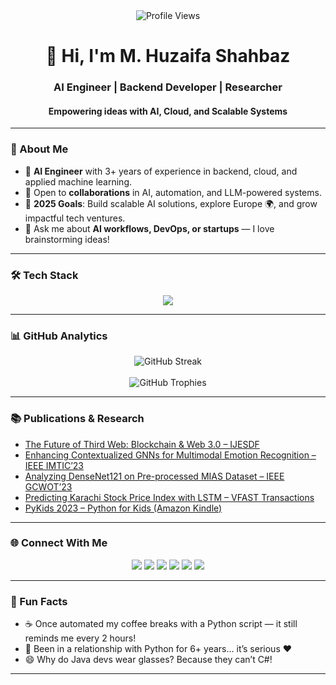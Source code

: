 <div align="center">
  <img src="https://komarev.com/ghpvc/?username=mhuzaifadev&style=for-the-badge&color=blue" alt="Profile Views"/>
  <h1>👋 Hi, I'm <b>M. Huzaifa Shahbaz</b></h1>
  <h3>AI Engineer | Backend Developer | Researcher</h3>
  <h4>Empowering ideas with AI, Cloud, and Scalable Systems</h4>
</div>

---

### 🚀 About Me
- 🔭 **AI Engineer** with 3+ years of experience in backend, cloud, and applied machine learning.  
- 🤝 Open to **collaborations** in AI, automation, and LLM-powered systems.  
- 🎯 **2025 Goals**: Build scalable AI solutions, explore Europe 🌍, and grow impactful tech ventures.  
- 💬 Ask me about **AI workflows, DevOps, or startups** — I love brainstorming ideas!  

---

### 🛠️ Tech Stack  
<p align="center">
  <img src="https://skillicons.dev/icons?i=py,js,ts,fastapi,flask,django,nodejs,nestjs,postgres,mongodb,mysql,firebase,redis,docker,kubernetes,githubactions,aws,gcp,azure,tensorflow,pytorch,git,github,cloudflare,workers" />
</p>



---

### 📊 GitHub Analytics  
<div align="center">
  <img src="https://github-readme-streak-stats.herokuapp.com?user=mhuzaifadev&theme=transparent&border_radius=10&card_width=600&card_height=220" alt="GitHub Streak"/>
  <br><br>
  <img src="https://github-profile-trophy.vercel.app/?username=mhuzaifadev&margin-w=10&margin-h=10&no-bg=true&column=6" alt="GitHub Trophies"/>
</div>

---

### 📚 Publications & Research
- [The Future of Third Web: Blockchain & Web 3.0 – IJESDF](https://dx.doi.org/10.1504/IJESDF.2025.145880)  
- [Enhancing Contextualized GNNs for Multimodal Emotion Recognition – IEEE IMTIC’23](https://ieeexplore.ieee.org/document/10178481)  
- [Analyzing DenseNet121 on Pre-processed MIAS Dataset – IEEE GCWOT’23](https://ieeexplore.ieee.org/document/10064663)  
- [Predicting Karachi Stock Price Index with LSTM – VFAST Transactions](https://doi.org/10.21015/vtse.v11i2.1571)  
- [PyKids 2023 – Python for Kids (Amazon Kindle)](https://www.amazon.com/dp/B0C1YBFWZV)  

---

### 🌐 Connect With Me  
<p align="center">
  <a href="mailto:mhuzaifadev@gmail.com"><img src="https://img.shields.io/badge/Gmail-D14836?style=for-the-badge&logo=gmail&logoColor=white"></a>
  <a href="https://www.linkedin.com/in/mhuzaifadev"><img src="https://img.shields.io/badge/LinkedIn-0077B5?style=for-the-badge&logo=linkedin&logoColor=white"></a>
  <a href="https://x.com/__mhuzaifa"><img src="https://img.shields.io/badge/X-000000?style=for-the-badge&logo=x&logoColor=white"></a>
  <a href="https://www.youtube.com/@mhuzaifadev"><img src="https://img.shields.io/badge/YouTube-FF0000?style=for-the-badge&logo=youtube&logoColor=white"></a>
  <a href="https://www.instagram.com/mhuzaifadev"><img src="https://img.shields.io/badge/Instagram-E4405F?style=for-the-badge&logo=instagram&logoColor=white"></a>
  <a href="https://github.com/mhuzaifadev"><img src="https://img.shields.io/badge/GitHub-100000?style=for-the-badge&logo=github&logoColor=white"></a>
</p>

---

### 🎉 Fun Facts
- ☕ Once automated my coffee breaks with a Python script — it still reminds me every 2 hours!  
- 🐍 Been in a relationship with Python for 6+ years… it’s serious ❤️  
- 😄 Why do Java devs wear glasses? Because they can’t C#!  

---
